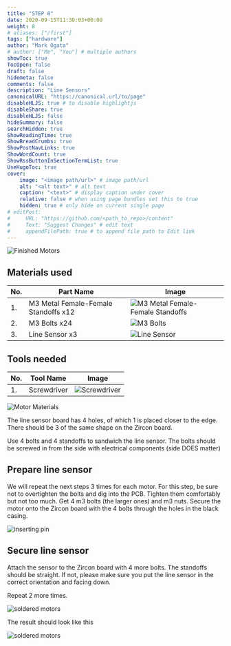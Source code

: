 ```yaml
---
title: "STEP 8"
date: 2020-09-15T11:30:03+00:00
weight: 8
# aliases: ["/first"]
tags: ["hardware"]
author: "Mark Ogata"
# author: ["Me", "You"] # multiple authors
showToc: true
TocOpen: false
draft: false
hidemeta: false
comments: false
description: "Line Sensors"
canonicalURL: "https://canonical.url/to/page"
disableHLJS: true # to disable highlightjs
disableShare: true
disableHLJS: false
hideSummary: false
searchHidden: true
ShowReadingTime: true
ShowBreadCrumbs: true
ShowPostNavLinks: true
ShowWordCount: true
ShowRssButtonInSectionTermList: true
UseHugoToc: true
cover:
    image: "<image path/url>" # image path/url
    alt: "<alt text>" # alt text
    caption: "<text>" # display caption under cover
    relative: false # when using page bundles set this to true
    hidden: true # only hide on current single page
# editPost:
#     URL: "https://github.com/<path_to_repo>/content"
#     Text: "Suggest Changes" # edit text
#     appendFilePath: true # to append file path to Edit link
---
```




![Finished Motors](/img/motorwiressoldered.PNG)

## Materials used

| No. | Part Name                             | Image                                                     |
|-----|---------------------------------------|-----------------------------------------------------------|
| 1.  | M3 Metal Female-Female Standoffs x12  | ![M3 Metal Female-Female Standoffs](/img/standoffs.jpg)     |
| 2.  | M3 Bolts x24                          | ![M3 Bolts](/img/m3bolts.jpg)                              |
| 3.  | Line Sensor x3                        | ![Line Sensor](/img/linesensor.jpg)                         |

## Tools needed

| No. | Tool Name                        | Image                                                   |
|-----|----------------------------------|---------------------------------------------------------|
| 1.  | Screwdriver                      | ![Screwdriver](/img/screwdriver.jpg)                     |

![Motor Materials](/img/linesensorparts.jpg)


The line sensor board has 4 holes, of which 1 is placed closer to the edge. There should be 3 of the same shape on the Zircon board.

Use 4 bolts and 4 standoffs to sandwich the line sensor. The bolts should be screwed in from the side with electrical components (side DOES matter)

## Prepare line sensor

We will repeat the next steps 3 times for each motor. For this step, be sure not to overtighten the bolts and dig into the PCB. Tighten them comfortably but not too much. Get 4 m3 bolts (the larger ones) and m3 nuts. Secure the motor onto the Zircon board with the 4 bolts through the holes in the black casing.

![inserting pin](/img/steps/linesensorsingle.jpg)

## Secure line sensor

Attach the sensor to the Zircon board with 4 more bolts. The standoffs should be straight. If not, please make sure you put the line sensor in the correct orientation and facing down.

Repeat 2 more times.

![soldered motors](/img/steps/MountedLinesensor.jpg)

The result should look like this

![soldered motors](/img/steps/FinishedLineSensor.jpg)
